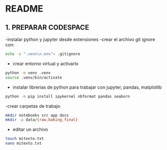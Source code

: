 # README
## 1. PREPARAR CODESPACE
-instalar python y jupyter desde extensiones
-crear el archivo git ignore con:
```bash
echo -e ".venv\n.env"> .gitignore
```
- crear entorno virtual y activarlo
```bash
python -m venv .venv
source .venv/bin/activate
```
- instalar librerias de python para trabajar con jupyter, pandas, matplotlib
```bash
python -m pip install ipykernel nbformat pandas seaborn
```
-crear carpetas de trabajo
```bash
mkdir notebooks src app docs
mkdir -p data/{raw,baking,final}
```
- editar un archivo
```bash
touch mitexto.txt
nano mitexto.txt
```
